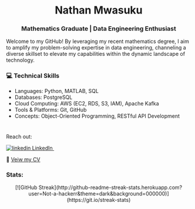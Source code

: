 <center>

# Nathan Mwasuku
### Mathematics Graduate | Data Engineering Enthusiast
</center>

Welcome to my GitHub! By leveraging my recent mathematics degree, I aim to amplify my problem-solving expertise in data engineering, channeling a diverse skillset to elevate my capabilities within the dynamic landscape of technology.

### 💻 Technical Skills 

- Languages: Python, MATLAB, SQL
- Databases: PostgreSQL
- Cloud Computing: AWS (EC2, RDS, S3, IAM), Apache Kafka
- Tools & Platforms: Git, GitHub
- Concepts: Object-Oriented Programming, RESTful API Development

#

Reach out:
 <p>
  <a href="https://www.linkedin.com/in/nathan-mw/" rel="nofollow noreferrer">
    <img src="https://i.stack.imgur.com/gVE0j.png" alt="linkedin"> LinkedIn
  </a> &nbsp; 
 </p>

📄 [Veiw my CV](https://github.com/Not-a-hackerr/portfolio/blob/main/Nathan%20N%20Mwasuku%20CV.pdf)

### Stats:

<div style="text-align: center;">
  [![GitHub Streak](http://github-readme-streak-stats.herokuapp.com?user=Not-a-hackerr&theme=dark&background=000000)](https://git.io/streak-stats)
</div>

